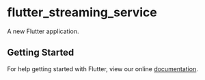 # flutter_streaming_service

A new Flutter application.

## Getting Started

For help getting started with Flutter, view our online
[documentation](https://flutter.io/).

